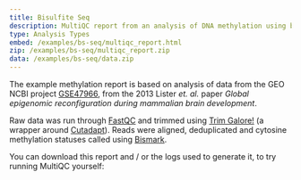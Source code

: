 ```yaml
---
title: Bisulfite Seq
description: MultiQC report from an analysis of DNA methylation using bisulfite sequencing.
type: Analysis Types
embed: /examples/bs-seq/multiqc_report.html
zip: /examples/bs-seq/multiqc_report.zip
data: /examples/bs-seq/data.zip
---
```


The example methylation report is based on analysis of data from the GEO NCBI project [GSE47966](http://www.ncbi.nlm.nih.gov/geo/query/acc.cgi?acc=GSE47966), from the 2013 Lister _et. al._ paper _Global epigenomic reconfiguration during mammalian brain development_.

Raw data was run through [FastQC](http://www.bioinformatics.babraham.ac.uk/projects/fastqc/) and trimmed using [Trim Galore!](http://www.bioinformatics.babraham.ac.uk/projects/trim_galore/) (a wrapper around [Cutadapt](https://github.com/marcelm/cutadapt)). Reads were aligned, deduplicated and cytosine methylation statuses called using [Bismark](http://www.bioinformatics.babraham.ac.uk/projects/bismark/).

You can download this report and / or the logs used to generate it, to try running MultiQC yourself:

